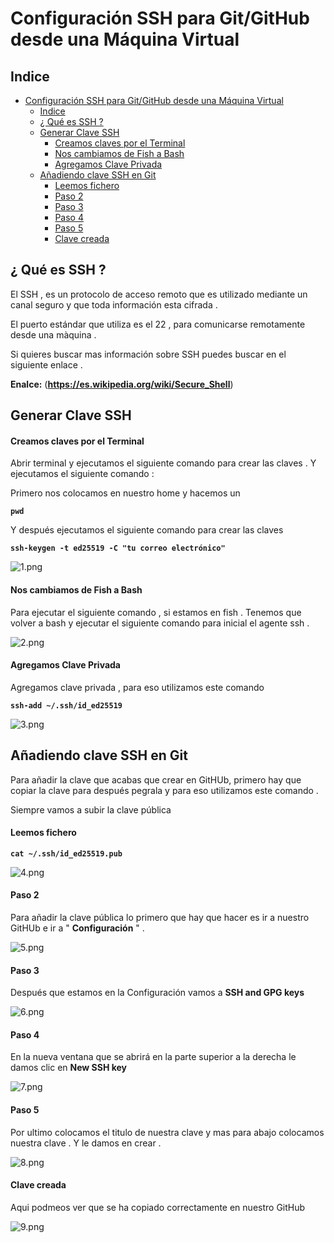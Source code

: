 # Configuración SSH para Git/GitHub desde una Máquina Virtual

## Indice 

- [Configuración SSH para Git/GitHub desde una Máquina Virtual](#configuración-ssh-para-gitgithub-desde-una-máquina-virtual)
  - [Indice](#indice)
  - [¿ Qué es SSH ?](#-qué-es-ssh-)
  - [Generar Clave SSH](#generar-clave-ssh)
      - [Creamos claves por el Terminal](#creamos-claves-por-el-terminal)
      - [Nos cambiamos de Fish a Bash](#nos-cambiamos-de-fish-a-bash)
      - [Agregamos Clave Privada](#agregamos-clave-privada)
  - [Añadiendo clave SSH en Git](#añadiendo-clave-ssh-en-git)
      - [Leemos fichero](#leemos-fichero)
      - [Paso 2](#paso-2)
      - [Paso 3](#paso-3)
      - [Paso 4](#paso-4)
      - [Paso 5](#paso-5)
      - [Clave creada](#clave-creada)

## ¿ Qué es SSH ?

El SSH , es un protocolo de acceso remoto que es utilizado mediante un canal seguro y que toda información esta cifrada .

El puerto estándar que utiliza es el 22 , para comunicarse remotamente desde una màquina .

Si quieres buscar mas información sobre SSH puedes buscar en el siguiente enlace .

**Enalce:** (**https://es.wikipedia.org/wiki/Secure_Shell**)


## Generar Clave SSH 

#### Creamos claves por el Terminal

Abrir terminal y ejecutamos el siguiente comando para crear las claves . Y ejecutamos el siguiente comando :

Primero nos colocamos en nuestro home y hacemos un 

**`pwd`** 

Y después ejecutamos el siguiente comando para crear las claves 

**`ssh-keygen -t ed25519 -C "tu correo electrónico"`**

![1.png](./img/1.png)

#### Nos cambiamos de Fish a Bash 

Para ejecutar el siguiente comando , si estamos en fish . Tenemos que volver a bash y ejecutar el siguiente comando para inicial el agente ssh .

![2.png](./img/2.png)

#### Agregamos Clave Privada 

Agregamos clave privada , para eso utilizamos este comando 

**`ssh-add ~/.ssh/id_ed25519`**

![3.png](./img/3.png)

## Añadiendo clave SSH en Git 

Para añadir la clave que acabas que crear en GitHUb, primero hay que copiar la clave para después pegrala y para eso utilizamos este comando .

Siempre vamos a subir la clave pública 

#### Leemos fichero 

**`cat ~/.ssh/id_ed25519.pub`**

![4.png](./img/4.png)

#### Paso 2

Para añadir la clave pública lo primero que hay que hacer es  ir a nuestro GitHUb e ir a " **Configuración** " .

![5.png](./img/5.png)

#### Paso 3

Después que estamos en la Configuración vamos a **SSH and GPG keys** 

![6.png](./img/6.png)

#### Paso 4 

En la nueva ventana que se abrirá en la parte superior a la derecha le damos clic en **New SSH key**

![7.png](./img/7.png)

#### Paso 5 

Por ultimo colocamos el titulo de nuestra clave y mas para abajo colocamos nuestra clave . Y le damos en crear .

![8.png](./img/8.png)

#### Clave creada 

Aqui podmeos ver que se ha copiado correctamente en nuestro GitHub

![9.png](./img/9.png)